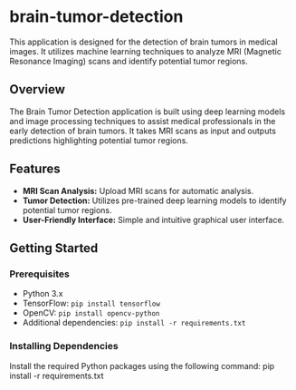 # brain-tumor-detection


This application is designed for the detection of brain tumors in medical images. It utilizes machine learning techniques to analyze MRI (Magnetic Resonance Imaging) scans and identify potential tumor regions.

## Overview

The Brain Tumor Detection application is built using deep learning models and image processing techniques to assist medical professionals in the early detection of brain tumors. It takes MRI scans as input and outputs predictions highlighting potential tumor regions.

## Features

- **MRI Scan Analysis:** Upload MRI scans for automatic analysis.
- **Tumor Detection:** Utilizes pre-trained deep learning models to identify potential tumor regions.
- **User-Friendly Interface:** Simple and intuitive graphical user interface.

## Getting Started

### Prerequisites

- Python 3.x
- TensorFlow: `pip install tensorflow`
- OpenCV: `pip install opencv-python`
- Additional dependencies: `pip install -r requirements.txt`

### Installing Dependencies

Install the required Python packages using the following command:
pip install -r requirements.txt
